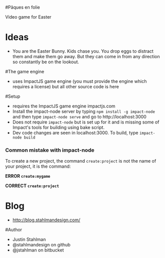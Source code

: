 #Pâques en folie

Video game for Easter


# Ideas

- You are the Easter Bunny. Kids chase you. You drop eggs to distract them and make them go away. But they can come in from any direction so constantly be on the lookout.

#The game engine

- uses ImpactJS game engine (you must provide the engine which requires a license) but all other source code is here



#Setup
- requires the ImpactJS game engine impactjs.com
- Install the impact-node server by typing ```npm install -g impact-node``` and then type ```impact-node serve``` and go to http://localhost:3000
- Does not require ```impact-node``` but is set up for it and is missing some of Impact's tools for building using bake script.
- Dev code changes are seen in localhost:3000. To build, type ```impact-node build```</li>

### Common mistake with impact-node

To create a new project, the command `create:project` is not the name of your project, it is the command:

**ERROR `create:mygame`**

**CORRECT `create:project`**

</ul>

# Blog
- http://blog.stahlmandesign.com/


#Author

- Justin Stahlman
- @stahlmandesign on github
- @jstahlman on bitbucket